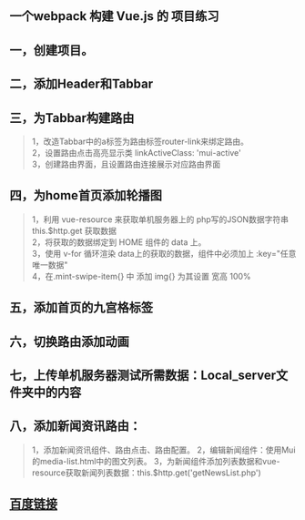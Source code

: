 ## 一个webpack 构建 Vue.js 的 项目练习

## 一，创建项目。
## 二，添加Header和Tabbar
## 三，为Tabbar构建路由
> 1，改造Tabbar中的a标签为路由标签router-link来绑定路由。<br>
> 2，设置路由点击高亮显示类 linkActiveClass: 'mui-active'<br>
> 3，创建路由界面，且设置路由连接展示对应路由界面
## 四，为home首页添加轮播图
> 1，利用 vue-resource 来获取单机服务器上的 php写的JSON数据字符串 this.$http.get 获取数据<br>
> 2，将获取的数据绑定到 HOME 组件的 data 上。<br>
> 3，使用 v-for 循环渲染 data上的获取的数据，组件中必须加上 :key="任意唯一数据"<br>
> 4，在.mint-swipe-item{} 中 添加 img{} 为其设置 宽高 100%<br>
## 五，添加首页的九宫格标签
## 六，切换路由添加动画
## 七，上传单机服务器测试所需数据：Local_server文件夹中的内容
## 八，添加新闻资讯路由：
> 1，添加新闻资讯组件、路由点击、路由配置。
> 2，编辑新闻组件：使用Mui的media-list.html中的图文列表。
> 3，为新闻组件添加列表数据和vue-resource获取新闻列表数据：this.$http.get('getNewsList.php')


##  [百度链接](https://www.baidu.com/)